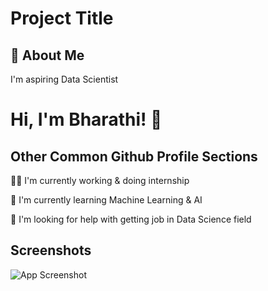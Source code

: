 
# Project Title



## 🚀 About Me
I'm aspiring Data Scientist 


# Hi, I'm Bharathi! 👋


## Other Common Github Profile Sections
👩‍💻 I'm currently working & doing internship 

🧠 I'm currently learning Machine Learning & AI

🤔 I'm looking for help with getting job in Data Science field




## Screenshots

![App Screenshot](https://elu.nl/6-most-sought-after-data-science-skills-to-pick-up/)

